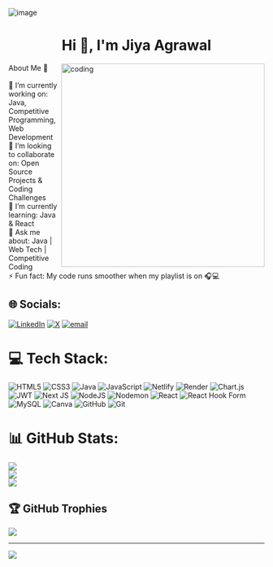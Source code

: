 ![image](https://github.com/Jiya-code21/Jiya-code21/assets/173032970/812e4d3e-5bc6-411c-b726-93ffd5ab4e60)
<h1 align="center">Hi 👋, I'm Jiya Agrawal</h1>

<img align="right" alt="coding" width="400" src="https://t4.ftcdn.net/jpg/05/90/45/35/360_F_590453560_ugMuPncnGYB6XnJqmC8xiPQx4eg3jmMD.jpg">

 
 About Me 🌱<br><br>🎯 I’m currently working on: Java, Competitive Programming, Web Development  <br>🤝 I’m looking to collaborate on: Open Source Projects & Coding Challenges  <br>🌱 I’m currently learning: Java & React<br>💬 Ask me about: Java | Web Tech | Competitive Coding<br>⚡ Fun fact: My code runs smoother when my playlist is on 🎧💻<br>


## 🌐 Socials:
[![LinkedIn](https://img.shields.io/badge/LinkedIn-%230077B5.svg?logo=linkedin&logoColor=white)](https://linkedin.com/in/jiyaagrawal21) [![X](https://img.shields.io/badge/X-black.svg?logo=X&logoColor=white)](https://x.com/JiyaAgr) [![email](https://img.shields.io/badge/Email-D14836?logo=gmail&logoColor=white)](mailto:jiyaagrawal6395@gmail.com) 

# 💻 Tech Stack:
![HTML5](https://img.shields.io/badge/html5-%23E34F26.svg?style=for-the-badge&logo=html5&logoColor=white) ![CSS3](https://img.shields.io/badge/css3-%231572B6.svg?style=for-the-badge&logo=css3&logoColor=white) ![Java](https://img.shields.io/badge/java-%23ED8B00.svg?style=for-the-badge&logo=openjdk&logoColor=white) ![JavaScript](https://img.shields.io/badge/javascript-%23323330.svg?style=for-the-badge&logo=javascript&logoColor=%23F7DF1E) ![Netlify](https://img.shields.io/badge/netlify-%23000000.svg?style=for-the-badge&logo=netlify&logoColor=#00C7B7) ![Render](https://img.shields.io/badge/Render-%46E3B7.svg?style=for-the-badge&logo=render&logoColor=white) ![Chart.js](https://img.shields.io/badge/chart.js-F5788D.svg?style=for-the-badge&logo=chart.js&logoColor=white) ![JWT](https://img.shields.io/badge/JWT-black?style=for-the-badge&logo=JSON%20web%20tokens) ![Next JS](https://img.shields.io/badge/Next-black?style=for-the-badge&logo=next.js&logoColor=white) ![NodeJS](https://img.shields.io/badge/node.js-6DA55F?style=for-the-badge&logo=node.js&logoColor=white) ![Nodemon](https://img.shields.io/badge/NODEMON-%23323330.svg?style=for-the-badge&logo=nodemon&logoColor=%BBDEAD) ![React](https://img.shields.io/badge/react-%2320232a.svg?style=for-the-badge&logo=react&logoColor=%2361DAFB) ![React Hook Form](https://img.shields.io/badge/React%20Hook%20Form-%23EC5990.svg?style=for-the-badge&logo=reacthookform&logoColor=white) ![MySQL](https://img.shields.io/badge/mysql-4479A1.svg?style=for-the-badge&logo=mysql&logoColor=white) ![Canva](https://img.shields.io/badge/Canva-%2300C4CC.svg?style=for-the-badge&logo=Canva&logoColor=white) ![GitHub](https://img.shields.io/badge/github-%23121011.svg?style=for-the-badge&logo=github&logoColor=white) ![Git](https://img.shields.io/badge/git-%23F05033.svg?style=for-the-badge&logo=git&logoColor=white)
# 📊 GitHub Stats:
![](https://github-readme-stats.vercel.app/api?username=Jiya-code21&theme=dark&hide_border=false&include_all_commits=false&count_private=false)<br/>
![](https://nirzak-streak-stats.vercel.app/?user=Jiya-code21&theme=dark&hide_border=false)<br/>
![](https://github-readme-stats.vercel.app/api/top-langs/?username=Jiya-code21&theme=dark&hide_border=false&include_all_commits=false&count_private=false&layout=compact)

## 🏆 GitHub Trophies
![](https://github-profile-trophy.vercel.app/?username=Jiya-code21&theme=radical&no-frame=false&no-bg=true&margin-w=4)

---
[![](https://visitcount.itsvg.in/api?id=Jiya-code21&icon=0&color=0)](https://visitcount.itsvg.in)

<!-- Proudly created with GPRM ( https://gprm.itsvg.in ) -->
